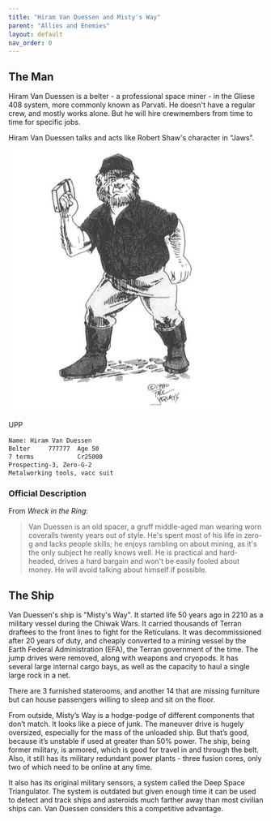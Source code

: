 ```yaml
---
title: "Hiram Van Duessen and Misty's Way"
parent: "Allies and Enemies"
layout: default
nav_order: 0
---
```



## The Man

Hiram Van Duessen is a belter - a professional space miner - in the Gliese 408 system, more commonly known as Parvati. He doesn't have a regular crew, and mostly works alone. But he will hire crewmembers from time to time for specific jobs.


Hiram Van Duessen talks and acts like Robert Shaw's character in “Jaws”.

![](<Hiram Van Duessen.png> "hiram")

UPP

```
Name: Hiram Van Duessen
Belter     777777  Age 50
7 terms            Cr25000
Prospecting-3, Zero-G-2
Metalworking tools, vacc suit
```

### Official Description

From *Wreck in the Ring*:

> Van Duessen is an old spacer, a gruff middle-aged man wearing worn coveralls twenty years out of style. He's spent most of his life in zero-g and lacks people skills; he enjoys rambling on about mining, as it's the only subject he really knows well. He is practical and hard-headed, drives a hard bargain and won't be easily fooled about money. He will avoid talking about himself if possible.



## The Ship

Van Duessen's ship is "Misty's Way". It started life 50 years ago in 2210 as a military vessel during the Chiwak Wars. It carried thousands of Terran draftees to the front lines to fight for the Reticulans. It was decommissioned after 20 years of duty, and cheaply converted to a mining vessel by the Earth Federal Administration (EFA), the Terran government of the time. The jump drives were removed, along with weapons and cryopods. It has several large internal cargo bays, as well as the capacity to haul a single large rock in a net.

There are 3 furnished staterooms, and another 14 that are missing furniture but can house passengers willing to sleep and sit on the floor.

From outside, Misty’s Way is a hodge-podge of different components that don’t match. It looks like a piece of junk. The maneuver drive is hugely oversized, especially for the mass of the unloaded ship. But that’s good, because it’s unstable if used at greater than 50% power. The ship, being former military, is armored, which is good for travel in and through the belt. Also, it still has its military redundant power plants - three fusion cores, only two of which need to be online at any time.

It also has its original military sensors, a system called the Deep Space Triangulator. The system is outdated but given enough time it can be used to detect and track ships and asteroids much farther away than most civilian ships can. Van Duessen considers this a competitive advantage.
